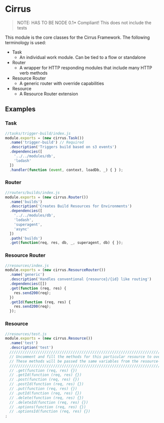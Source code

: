 # Cirrus
> NOTE: HAS TO BE NODE 0.1* Compliant! This does not include the tests

This module is the core classes for the Cirrus Framework. The following terminology is used:

- Task
  + An individual work module. Can be tied to a flow or standalone
- Router
  + A wrapper for HTTP responding modules that include many HTTP verb methods
- Resource Router
  + A generic router with override capabilities
- Resource
  + A Resource Router extension

## Examples
### Task
```js
//tasks/trigger-build/index.js
module.exports = (new cirrus.Task())
  .name('trigger-build') // Required
  .description('Triggers build based on s3 events')
  .dependencies([
    '../../modules/db',
    'lodash'
  ])
  .handler(function (event, context, loadDb, _) { } );
```

### Router
```js
//routers/builds/index.js
module.exports = (new cirrus.Router())
  .name('builds')
  .description('Creates Build Resources for Environments')
  .dependencies([
    '../../modules/db',
    'lodash',
    'superagent',
    'async'
  ])
  .path('builds')
  .get(function(req, res, db, _, superagent, db) { });
```

### Resource Router
```js
//resources/index.js
module.exports = (new cirrus.ResourceRouter())
  .name('generic')
  .description('Handles conventional {resource}/{id} like routing')
  .dependencies([])
  .get(function (req, res) {
    res.send200(req);
  })
  .getId(function (req, res) {
    res.send200(req);
  });
```

### Resource
```js
//resources/test.js
module.exports = (new cirrus.Resource())
  .name('test')
  .description('test')
  /////////////////////////////////////////////////////////////////////////////////////////////////
  // Uncomment and fill the methods for this particular resource to overwrite the generic method //
  // These methods will be passed the same variables from the resource-router module             //
  /////////////////////////////////////////////////////////////////////////////////////////////////
  // .get(function (req, res) {})
  // .getId(function (req, res) {})
  // .post(function (req, res) {})
  // .postId(function (req, res) {})
  // .put(function (req, res) {})
  // .putId(function (req, res) {})
  // .delete(function (req, res) {})
  // .deleteId(function (req, res) {})
  // .options(function (req, res) {})
  // .optionsId(function (req, res) {})
;
```
